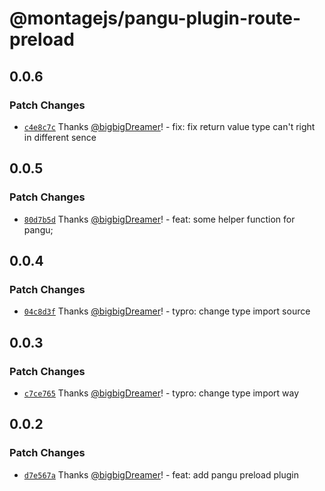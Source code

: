 # @montagejs/pangu-plugin-route-preload

## 0.0.6

### Patch Changes

-   [`c4e8c7c`](https://github.com/bigbigDreamer/montage/commit/c4e8c7c) Thanks [@bigbigDreamer](https://github.com/bigbigDreamer)! - fix: fix return value type can't right in different sence

## 0.0.5

### Patch Changes

-   [`80d7b5d`](https://github.com/bigbigDreamer/montage/commit/80d7b5d) Thanks [@bigbigDreamer](https://github.com/bigbigDreamer)! - feat: some helper function for pangu;

## 0.0.4

### Patch Changes

-   [`04c8d3f`](https://github.com/bigbigDreamer/montage/commit/04c8d3f) Thanks [@bigbigDreamer](https://github.com/bigbigDreamer)! - typro: change type import source

## 0.0.3

### Patch Changes

-   [`c7ce765`](https://github.com/bigbigDreamer/montage/commit/c7ce765) Thanks [@bigbigDreamer](https://github.com/bigbigDreamer)! - typro: change type import way

## 0.0.2

### Patch Changes

-   [`d7e567a`](https://github.com/bigbigDreamer/montage/commit/d7e567a) Thanks [@bigbigDreamer](https://github.com/bigbigDreamer)! - feat: add pangu preload plugin
